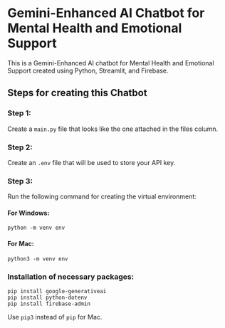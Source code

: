 # Gemini-Enhanced AI Chatbot for Mental Health and Emotional Support

This is a Gemini-Enhanced AI chatbot for Mental Health and Emotional Support created using Python, Streamlit, and Firebase.

## Steps for creating this Chatbot

### Step 1:
Create a `main.py` file that looks like the one attached in the files column.

### Step 2:
Create an `.env` file that will be used to store your API key.

### Step 3:
Run the following command for creating the virtual environment:

#### For Windows:
```
python -m venv env
```

#### For Mac:
```
python3 -m venv env
```

### Installation of necessary packages:
```
pip install google-generativeai
pip install python-dotenv
pip install firebase-admin
```

Use `pip3` instead of `pip` for Mac.

